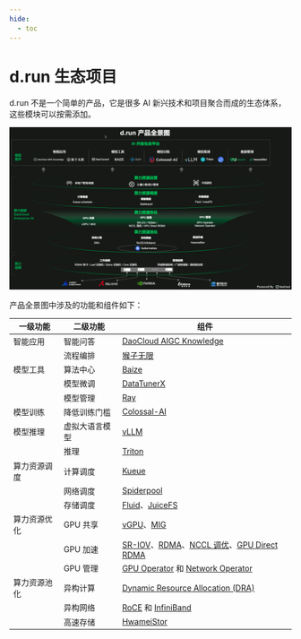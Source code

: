 ```yaml
---
hide:
  - toc
---
```


# d.run 生态项目

d.run 不是一个简单的产品，它是很多 AI 新兴技术和项目聚合而成的生态体系，这些模块可以按需添加。

![product landscape](../buy/images/landscape.png)

产品全景图中涉及的功能和组件如下：

| 一级功能 | 二级功能 | 组件 |
|-------- |------- |----- |
| 智能应用 | 智能问答 | [DaoCloud AIGC Knowledge](../dak/index.md) |
| | 流程编排 | [猴子无限](../monkey/index.md) |
| 模型工具 | 算法中心 | [Baize](../baize/index.md) |
| | 模型微调 | [DataTunerX](../dtx/index.md) |
| | 模型管理 | [Ray](./ray.md) |
| 模型训练 | 降低训练门槛 | [Colossal-AI](./colossal-ai.md) |
| 模型推理 | 虚拟大语言模型 | [vLLM](./vllm.md) |
| | 推理 | [Triton](./triton.md) |
| 算力资源调度 | 计算调度 | [Kueue](./kueue.md) |
| | 网络调度 | [Spiderpool](./spiderpool.md) |
| | 存储调度 | [Fluid](./fluid.md)、[JuiceFS](./juicefs.md) |
| 算力资源优化 | GPU 共享 | [vGPU](./vgpu.md)、[MIG](./mig.md) |
| | GPU 加速 | [SR-IOV](./sriov.md)、[RDMA](./rdma.md)、[NCCL 调优](./nccl.md)、[GPU Direct RDMA](./gpu-rdma.md) |
| | GPU 管理 | [GPU Operator](./gpu-operator.md) 和 [Network Operator](./net-operator.md) |
| 算力资源池化 | 异构计算 | [Dynamic Resource Allocation (DRA)](./dra.md) |
| | 异构网络 | [RoCE](./roce.md) 和 [InfiniBand](./infiniband.md) |
| | 高速存储 | [HwameiStor](./hwameistor.md) |
